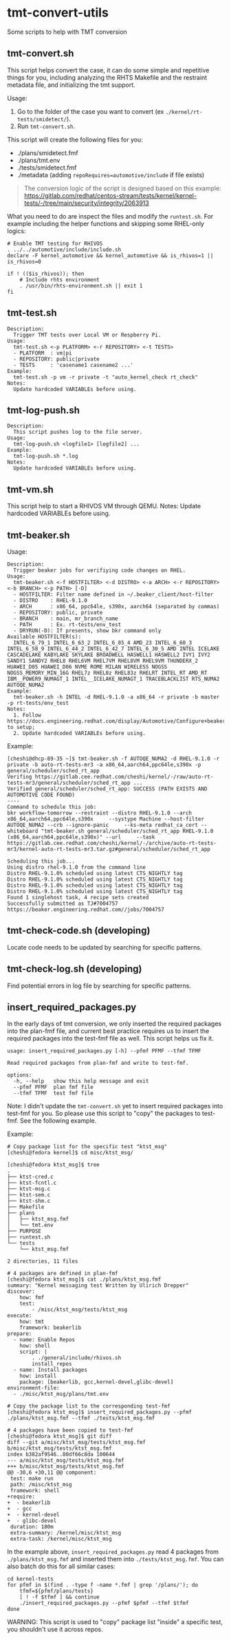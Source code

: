 # tmt-convert-utils
Some scripts to help with TMT conversion

## tmt-convert.sh

This script helps convert the case, it can do some simple and repetitive things for you, including analyzing the RHTS Makefile and the restraint metadata file, and initializing the tmt support.

Usage:

1. Go to the folder of the case you want to convert (ex `./kernel/rt-tests/smidetect/`).
2. Run `tmt-convert.sh`.

This script will create the following files for you:
- ./plans/smidetect.fmf
- ./plans/tmt.env
- ./tests/smidetect.fmf
- ./metadata (adding `repoRequires=automotive/include` if file exists)

> The conversion logic of the script is designed based on this example:  
> https://gitlab.com/redhat/centos-stream/tests/kernel/kernel-tests/-/tree/main/security/integrity/2063913

What you need to do are inspect the files and modify the `runtest.sh`. For example including the helper functions and skipping some RHEL-only logics:

```
# Enable TMT testing for RHIVOS
. ../../automotive/include/include.sh
declare -F kernel_automotive && kernel_automotive && is_rhivos=1 || is_rhivos=0

if ! (($is_rhivos)); then
    # Include rhts environment
    . /usr/bin/rhts-environment.sh || exit 1
fi
```

## tmt-test.sh

```
Description:
  Trigger TMT tests over Local VM or Respberry Pi.
Usage:
  tmt-test.sh <-p PLATFORM> <-r REPOSITORY> <-t TESTS>
  - PLATFORM  : vm|pi
  - REPOSITORY: public|private
  - TESTS     : 'casename1 casename2 ...'
Example:
  tmt-test.sh -p vm -r private -t "auto_kernel_check rt_check"
Notes:
  Update hardcoded VARIABLEs before using.
```

## tmt-log-push.sh

```
Description:
  This script pushes log to the file server.
Usage:
  tmt-log-push.sh <logfile1> [logfile2] ...
Example:
  tmt-log-push.sh *.log
Notes:
  Update hardcoded VARIABLEs before using.
```

## tmt-vm.sh

This script help to start a RHIVOS VM through QEMU. Notes: Update hardcoded VARIABLEs before using.

## tmt-beaker.sh

Usage:

```
Description:
  Trigger beaker jobs for verifiying code changes on RHEL.
Usage:
  tmt-beaker.sh <-f HOSTFILTER> <-d DISTRO> <-a ARCH> <-r REPOSITORY> <-b BRANCH> <-p PATH> [-D]
  - HOSTFILTER: Filter name defined in ~/.beaker_client/host-filter
  - DISTRO    : RHEL-9.1.0
  - ARCH      : x86_64, ppc64le, s390x, aarch64 (separated by commas)
  - REPOSITORY: public, private
  - BRANCH    : main, mr_branch_name
  - PATH      : Ex. rt-tests/env_test
  - DRYRUN(-D): If presents, show bkr command only
Available HOSTFILTER(s):
  INTEL_6_79_1 INTEL_6_63_2 INTEL_6_85_4 AMD_23 INTEL_6_60_3 INTEL_6_58_9 INTEL_6_44_2 INTEL_6_42_7 INTEL_6_30_5 AMD INTEL ICELAKE CASCADELAKE KABYLAKE SKYLAKE BROADWELL HASWELL1 HASWELL2 IVY1 IVY2 SANDY1 SANDY2 RHEL8 RHEL6VM RHEL7VM RHEL8VM RHEL9VM THUNDERX_2 HUAWEI_D05 HUAWEI_D06 NVME ROME MILAN WIRELESS NOGSS NOGSS_MEMORY_MIN_16G RHEL7z RHEL8z RHEL83z RHELRT INTEL_RT AMD_RT IBM__POWER9_NUMAGT_1 INTEL__ICELAKE_NUMAGT_1 TRACEBLACKLIST RTS_NUMA2 AUTOQE_NUMA2
Example:
  tmt-beaker.sh -h INTEL -d RHEL-9.1.0 -a x86_64 -r private -b master -p rt-tests/env_test
Notes:
  1. Follow https://docs.engineering.redhat.com/display/Automotive/Configure+beaker+client to setup;
  2. Update hardcoded VARIABLEs before using.
```

Example:

```
[cheshi@dhcp-89-35 ~]$ tmt-beaker.sh -f AUTOQE_NUMA2 -d RHEL-9.1.0 -r private -b auto-rt-tests-mr3 -a x86_64,aarch64,ppc64le,s390x -p general/scheduler/sched_rt_app
Verifing https://gitlab.cee.redhat.com/cheshi/kernel/-/raw/auto-rt-tests-mr3/general/scheduler/sched_rt_app ...
Verified general/scheduler/sched_rt_app: SUCCESS (PATH EXISTS AND AUTOMOTIVE CODE FOUND)
----
Command to schedule this job:
bkr workflow-tomorrow --restraint --distro RHEL-9.1.0 --arch x86_64,aarch64,ppc64le,s390x     --systype Machine --host-filter AUTOQE_NUMA2 --crb --ignore-panic     --ks-meta redhat_ca_cert --whiteboard "tmt-beaker.sh general/scheduler/sched_rt_app RHEL-9.1.0 (x86_64,aarch64,ppc64le,s390x)" --url     --task https://gitlab.cee.redhat.com/cheshi/kernel/-/archive/auto-rt-tests-mr3/kernel-auto-rt-tests-mr3.tar.gz#general/scheduler/sched_rt_app
 
Scheduling this job...
Using distro rhel-9.1.0 from the command line
Distro RHEL-9.1.0% scheduled using latest CTS_NIGHTLY tag
Distro RHEL-9.1.0% scheduled using latest CTS_NIGHTLY tag
Distro RHEL-9.1.0% scheduled using latest CTS_NIGHTLY tag
Distro RHEL-9.1.0% scheduled using latest CTS_NIGHTLY tag
Found 1 singlehost task, 4 recipe sets created
Successfully submitted as TJ#7004757
https://beaker.engineering.redhat.com//jobs/7004757
```

## tmt-check-code.sh (developing)

Locate code needs to be updated by searching for specific patterns.

## tmt-check-log.sh (developing)

Find potential errors in log file by searching for specific patterns.

## insert_required_packages.py

In the early days of tmt conversion, we only inserted the required packages into the plan-fmf file, and current best practice requires us to insert the required packages into the test-fmf file as well. This script helps us fix it.

```
usage: insert_required_packages.py [-h] --pfmf PFMF --tfmf TFMF

Read required packages from plan-fmf and write to test-fmf.

options:
  -h, --help   show this help message and exit
  --pfmf PFMF  plan fmf file
  --tfmf TFMF  test fmf file
```

Note:
I didn't update the `tmt-convert.sh` yet to insert required packages into test-fmf for you. So please use this script to "copy" the packages to test-fmf. See the following example.

Example:
```
# Copy package list for the specific test "ktst_msg"
[cheshi@fedora kernel]$ cd misc/ktst_msg/

[cheshi@fedora ktst_msg]$ tree
.
├── ktst-cred.c
├── ktst-fcntl.c
├── ktst-msg.c
├── ktst-sem.c
├── ktst-shm.c
├── Makefile
├── plans
│   ├── ktst_msg.fmf
│   └── tmt.env
├── PURPOSE
├── runtest.sh
└── tests
    └── ktst_msg.fmf

2 directories, 11 files

# 4 packages are defined in plan-fmf
[cheshi@fedora ktst_msg]$ cat ./plans/ktst_msg.fmf
summary: "Kernel messaging test Written by Ulirich Drepper"
discover:
    how: fmf
    test:
        - /misc/ktst_msg/tests/ktst_msg
execute:
    how: tmt
    framework: beakerlib
prepare:
  - name: Enable Repos
    how: shell
    script: |
        . ./general/include/rhivos.sh
        install_repos
  - name: Install packages
    how: install
    package: [beakerlib, gcc,kernel-devel,glibc-devel]
environment-file:
  - ./misc/ktst_msg/plans/tmt.env

# Copy the package list to the corresponding test-fmf
[cheshi@fedora ktst_msg]$ insert_required_packages.py --pfmf ./plans/ktst_msg.fmf --tfmf ./tests/ktst_msg.fmf

# 4 packages have been copied to test-fmf
[cheshi@fedora ktst_msg]$ git diff
diff --git a/misc/ktst_msg/tests/ktst_msg.fmf b/misc/ktst_msg/tests/ktst_msg.fmf
index b382af9546..80df66c8da 100644
--- a/misc/ktst_msg/tests/ktst_msg.fmf
+++ b/misc/ktst_msg/tests/ktst_msg.fmf
@@ -30,6 +30,11 @@ component:
 test: make run
 path: /misc/ktst_msg
 framework: shell 
+require:
+  - beakerlib
+  - gcc
+  - kernel-devel
+  - glibc-devel
 duration: 180m
 extra-summary: /kernel/misc/ktst_msg
 extra-task: /kernel/misc/ktst_msg
```

In the example above, `insert_required_packages.py` read 4 packages from `./plans/ktst_msg.fmf` and inserted them into `./tests/ktst_msg.fmf`. You can also batch do this for all similar cases:

```
cd kernel-tests
for pfmf in $(find . -type f -name *.fmf | grep '/plans/'); do
    tfmf=${pfmf/plans/tests}
    [ ! -f $tfmf ] && continue
    ./insert_required_packages.py --pfmf $pfmf --tfmf $tfmf
done
```

WARNING: This script is used to "copy" package list "inside" a specific test, you shouldn't use it across repos.

